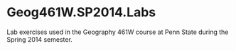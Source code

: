 Geog461W.SP2014.Labs
====================

Lab exercises used in the Geography 461W course at Penn State during the Spring 2014 semester.
